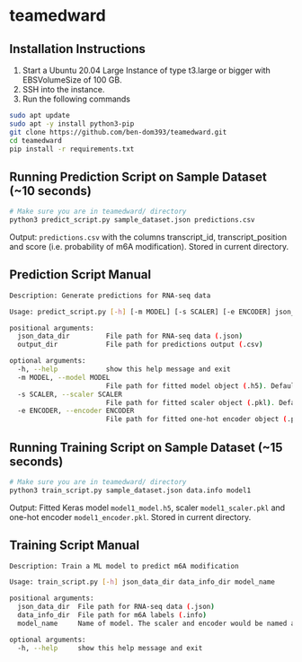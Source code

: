 # teamedward

## Installation Instructions
1. Start a Ubuntu 20.04 Large Instance of type t3.large or bigger with EBSVolumeSize of 100 GB.
2. SSH into the instance.
3. Run the following commands
```sh
sudo apt update
sudo apt -y install python3-pip
git clone https://github.com/ben-dom393/teamedward.git
cd teamedward
pip install -r requirements.txt
```
## Running Prediction Script on Sample Dataset (~10 seconds)
```sh
# Make sure you are in teamedward/ directory
python3 predict_script.py sample_dataset.json predictions.csv
```
Output: `predictions.csv` with the columns transcript_id, transcript_position and score (i.e. probability of m6A modification). Stored in current directory.

## Prediction Script Manual
```sh
Description: Generate predictions for RNA-seq data

Usage: predict_script.py [-h] [-m MODEL] [-s SCALER] [-e ENCODER] json_data_dir output_dir

positional arguments:
  json_data_dir         File path for RNA-seq data (.json)
  output_dir            File path for predictions output (.csv)

optional arguments:
  -h, --help            show this help message and exit
  -m MODEL, --model MODEL
                        File path for fitted model object (.h5). Default: models/fitted_model.h5
  -s SCALER, --scaler SCALER
                        File path for fitted scaler object (.pkl). Default: models/fitted_scaler.pkl
  -e ENCODER, --encoder ENCODER
                        File path for fitted one-hot encoder object (.pkl). Default: models/fitted_encoder.pkl
```

## Running Training Script on Sample Dataset (~15 seconds)
```sh
# Make sure you are in teamedward/ directory
python3 train_script.py sample_dataset.json data.info model1
```
Output: Fitted Keras model `model1_model.h5`, scaler `model1_scaler.pkl` and one-hot encoder `model1_encoder.pkl`. Stored in current directory.

## Training Script Manual
```sh
Description: Train a ML model to predict m6A modification

Usage: train_script.py [-h] json_data_dir data_info_dir model_name

positional arguments:
  json_data_dir  File path for RNA-seq data (.json)
  data_info_dir  File path for m6A labels (.info)
  model_name     Name of model. The scaler and encoder would be named after this as well.

optional arguments:
  -h, --help     show this help message and exit
```
